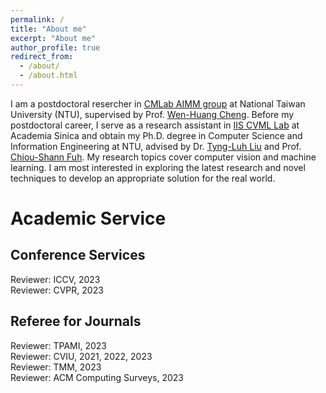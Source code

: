 ```yaml
---
permalink: /
title: "About me"
excerpt: "About me"
author_profile: true
redirect_from: 
  - /about/
  - /about.html
---
```


I am a postdoctoral resercher in [CMLab AIMM group](https://aimm.cmlab.csie.ntu.edu.tw/index.html) at National Taiwan University (NTU), supervised by Prof. [Wen-Huang Cheng](https://www.csie.ntu.edu.tw/~wenhuang/). Before my postdoctoral career, I serve as a research assistant in [IIS CVML Lab](https://homepage.iis.sinica.edu.tw/~liutyng/index.html) at Academia Sinica and obtain my Ph.D. degree in  Computer Science and Information Engineering at NTU, advised by Dr. [Tyng-Luh Liu](https://homepage.iis.sinica.edu.tw/pages/liutyng/index_en.html) and Prof. [Chiou-Shann Fuh](https://www.csie.ntu.edu.tw/~fuh/). My research topics cover computer vision and machine learning. I am most interested in exploring the latest research and novel techniques to develop an appropriate solution for the real world.



# Academic Service

## Conference Services  

Reviewer: ICCV, 2023  
Reviewer: CVPR, 2023  

## Referee for Journals  
Reviewer: TPAMI, 2023  
Reviewer: CVIU, 2021, 2022, 2023  
Reviewer: TMM, 2023  
Reviewer: ACM Computing Surveys, 2023  
